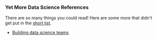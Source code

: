 ### Yet More Data Science References

There are so many things you could read! Here are some more that didn't get put in the [short list](data_science.md).

 * [Building data science teams](http://radar.oreilly.com/2011/09/building-data-science-teams.html)
